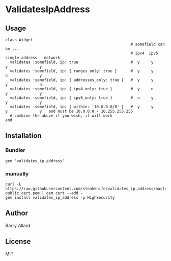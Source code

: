 # ValidatesIpAddress

## Usage

    class Widget
                                                           # somefield can be ...
                                                           # ipv4  ipv6   single address   network
      validates :somefield, ip: true                       #  y     y          y              y
      validates :somefield, ip: { ranges_only: true }      #  y     y          n              y
      validates :somefield, ip: { addresses_only: true }   #  y     y          y              n
      validates :somefield, ip: { ipv4_only: true }        #  y     n          y              y
      validates :somefield, ip: { ipv6_only: true }        #  n     y          y              y
      validates :somefield, ip: { within: '10.0.0.0/8' }   #  y     y          y              y   and must be 10.0.0.0 - 10.255.255.255
      # combine the above if you wish, it will work
    end

## Installation

### Bundler

    gem 'validates_ip_address'

### manually

    curl -L https://raw.githubusercontent.com/steakknife/validates_ip_address/master/gem-public_cert.pem | gem cert --add -
    gem install validates_ip_address -p HighSecurity

## Author

Barry Allard

## License

MIT
